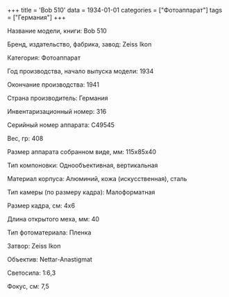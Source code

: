 +++
title = 'Bob 510'
data = 1934-01-01
categories = ["Фотоаппарат"]
tags = ["Германия"]
+++

Название модели, книги: Bob 510

Бренд, издательство, фабрика, завод: Zeiss Ikon

Категория: Фотоаппарат

Год производства, начало выпуска модели: 1934

Окончание производства: 1941

Страна производитель: Германия

Инвентаризационный номер: 316

Серийный номер аппарата: C49545

Вес, гр: 408

Размер аппарата  собранном виде, мм: 115x85x40

Тип компоновки: Однообъективная, вертикальная

Материал корпуса: Алюминий, кожа (искусственная), сталь

Тип камеры (по размеру кадра): Малоформатная

Размер кадра, см: 4x6

Длина открытого меха, мм: 40

Тип фотоматериала: Пленка

Затвор: Zeiss Ikon

Объектив: Nettar-Anastigmat

Светосила: 1:6,3

Фокус, см: 7,5

